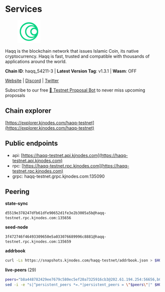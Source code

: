 # Services

<figure><img src="https://raw.githubusercontent.com/kj89/cosmos-images/main/logos/haqq.png" alt=""><figcaption></figcaption></figure>

Haqq is the blockchain network that issues Islamic Coin,  its native cryptocurrency. Haqq is fast, trusted and  compatible with thousands of applications around the world.

**Chain ID**: haqq_54211-3 | **Latest Version Tag**: v1.3.1 | **Wasm**: OFF

[Website](https://islamiccoin.net) | [Discord](https://discord.gg/hU9MHG5kZq) | [Twitter](https://twitter.com/Islamic_Coin)



Subscribe to our free [🤖 Testnet Proposal Bot](https://t.me/kjnodes_testnet_proposal_bot) to never miss upcoming proposals


## Chain explorer
[https://explorer.kjnodes.com/haqq-testnet](https://explorer.kjnodes.com/haqq-testnet)

## Public endpoints

* api: [https://haqq-testnet.api.kjnodes.com](https://haqq-testnet.api.kjnodes.com)
* rpc: [https://haqq-testnet.rpc.kjnodes.com](https://haqq-testnet.rpc.kjnodes.com)
* grpc: haqq-testnet.grpc.kjnodes.com:135090

## Peering

**state-sync**

```text
d5519e378247dfb61dfe90652d1fe3e2b3005a5b@haqq-testnet.rpc.kjnodes.com:135656
```

**seed-node**

```text
3f472746f46493309650e5a033076689996c8881@haqq-testnet.rpc.kjnodes.com:135659
```

**addrbook**
```bash
curl -Ls https://snapshots.kjnodes.com/haqq-testnet/addrbook.json > $HOME/.haqqd/config/addrbook.json
```

**live-peers** (29)
```bash
peers="b8a448782429ee7679c580ec5ef20a7325916cb3@202.61.194.254:56656,b09a7df87767ae782099d5ee352d679e3260247a@65.108.124.219:34656,d5519e378247dfb61dfe90652d1fe3e2b3005a5b@65.109.68.190:35656,442d3bacb350437b8d9f0f1431e0519b81094100@135.181.62.222:26656,9eb507f9365313dbe7f426050fec9648298f58ee@109.205.183.51:26656,230d299006a432b0f44534ca8a19c8c876c0ccb3@85.10.193.246:26656,23ff658b56fbb8bc73372973a34733ff5d79b435@142.132.202.50:11604,927a323649e7dd8d4c75da6e5edaee439652b46f@65.109.92.241:20116,32a8eec046b95e8646ff0810b4596dc7083a0beb@65.108.145.131:26656,78e3ef8adf819b479acc13a2f92ab5c0fa350aeb@66.45.231.30:11464,62bf004201a90ce00df6f69390378c3d90f6dd7e@45.83.173.19:26656,16f40215d018c7d657fef0bb5ce2950251d525d2@148.251.51.144:36656,24e894d4d8a18276acf6051cccf369a1ce69842d@65.108.151.105:26656,f54d4de6d4ae81ec8a2315b54247872b315f198d@65.109.57.9:26656,3df5a68b919177179c6dcb0b9c9354fd6bbba1c8@65.109.92.240:20116,23a1176c9911eac442d6d1bf15f92eeabb3981d5@45.83.173.18:26656,6de69146d5ebbc0b8cd9ecdf4b33edb57bf9b559@185.187.170.133:26656,a6150d39e4725d28a56f41ebf3c6d457c54bd2f1@34.138.250.4:26656,d7ac44bf8f8d760c3df1a8695145021f35feb985@34.88.220.124:26656,31807bc17d4f4947153f9af9dae5c0dddbcd5b46@95.217.202.49:26656,97fbe24743895fe58ee7fb6a60a3c7826494f446@65.109.58.237:26656,ed145a35b436878c1f1c10634bd18600f3696e17@95.217.181.142:26656,47a269c3e30f70d8234a2afd8e9055e74129fde0@65.108.129.29:36656,5c11c697aaf2dabf96e3eb7e7e621c200bd309ee@65.21.225.58:26656,59af99085c961a6a5c8dc4bc8b3abffda16ddccb@135.181.38.62:26656,90b1d14fc7393c6b6452ecf8b3cdd078a445a238@65.109.112.178:29656,7f2828e3910a4b165a65e5bfb2465c1e809bad3b@65.108.48.182:26656,2d13d679b64e1a574904a140f72815644ec71131@65.21.133.125:30656,3f5110515b76596e05a447fd50e4727eaad00124@188.34.201.77:26656"
sed -i -e "s|^persistent_peers *=.*|persistent_peers = \"$peers\"|" $HOME/.haqqd/config/config.toml
```
